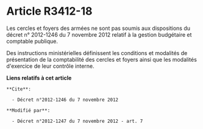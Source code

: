 # Article R3412-18

Les cercles et foyers des armées ne sont pas soumis aux dispositions du                 décret n° 2012-1246 du 7 novembre
2012 relatif à la gestion budgétaire et comptable publique. 

Des instructions ministérielles définissent les conditions et modalités de présentation de la comptabilité des cercles et
foyers ainsi que les modalités d'exercice de leur contrôle interne.

**Liens relatifs à cet article**

	**Cite**:

	  - Décret n°2012-1246 du 7 novembre 2012

	**Modifié par**:

	  - Décret n°2012-1247 du 7 novembre 2012 - art. 7
